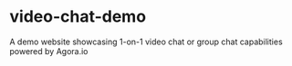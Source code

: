 # video-chat-demo
A demo website showcasing 1-on-1 video chat or group chat capabilities powered by Agora.io 
